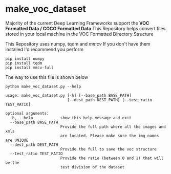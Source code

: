 # make_voc_dataset
Majority of the current Deep Learning Frameworks support the **VOC Formatted Data / COCO Formatted Data** 
This Repository helps convert files stored in your local machine in the VOC Formatted Directory Structure

This Repository uses numpy, tqdm and _mmcv_
If you don't have them installed
I'd recommend you perform 
```
pip install numpy
pip install tqdm
pip install mmcv-full
```

The way to use this file is shown below
```
python make_voc_dataset.py --help

usage: make_voc_dataset.py [-h] [--base_path BASE_PATH]
                           [--dest_path DEST_PATH] [--test_ratio TEST_RATIO]

optional arguments:
  -h, --help            show this help message and exit
  --base_path BASE_PATH
                        Provide the full path where all the images and xmls
                        are located. Please make sure the img_names are UNIQUE
  --dest_path DEST_PATH
                        Provide the full to save the voc structure
  --test_ratio TEST_RATIO
                        Provide the ratio (between 0 and 1) that will be the
                        test division of the dataset
```
